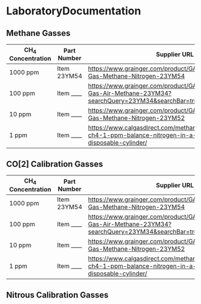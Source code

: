 # LaboratoryDocumentation

## Methane Gasses
| CH<sub>4</sub> Concentration| Part Number | Supplier URL |
| ----------- | ----------- |----------- |
| 1000 ppm | Item 23YM54| https://www.grainger.com/product/GASCO-Calibration-Gas-Methane-Nitrogen-23YM54|
| 100 ppm | Item ____ | https://www.grainger.com/product/GASCO-Calibration-Gas-Air-Methane-23YM34?searchQuery=23YM34&searchBar=true&tier=Not+Applicable|
| 10 ppm | Item ____ | https://www.grainger.com/product/GASCO-Calibration-Gas-Methane-Nitrogen-23YM52|
| 1 ppm | Item ____ | https://www.calgasdirect.com/methane-calibration-gas-ch4-1-ppm-balance-nitrogen-in-a-34-liter-steel-disposable-cylinder/|

## CO[2] Calibration Gasses
| CH<sub>4</sub> Concentration| Part Number | Supplier URL |
| ----------- | ----------- |----------- |
| 1000 ppm | Item 23YM54| https://www.grainger.com/product/GASCO-Calibration-Gas-Methane-Nitrogen-23YM54|
| 100 ppm | Item ____ | https://www.grainger.com/product/GASCO-Calibration-Gas-Air-Methane-23YM34?searchQuery=23YM34&searchBar=true&tier=Not+Applicable|
| 10 ppm | Item ____ | https://www.grainger.com/product/GASCO-Calibration-Gas-Methane-Nitrogen-23YM52|
| 1 ppm | Item ____ | https://www.calgasdirect.com/methane-calibration-gas-ch4-1-ppm-balance-nitrogen-in-a-34-liter-steel-disposable-cylinder/|


## Nitrous Calibration Gasses

